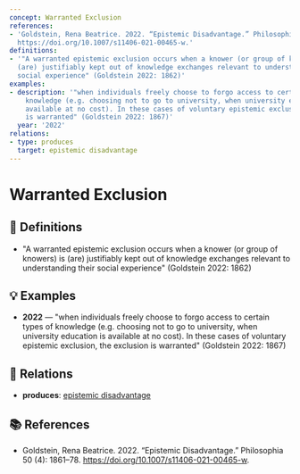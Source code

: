 ```yaml
---
concept: Warranted Exclusion
references:
- 'Goldstein, Rena Beatrice. 2022. “Epistemic Disadvantage.” Philosophia 50 (4): 1861–78.
  https://doi.org/10.1007/s11406-021-00465-w.'
definitions:
- '"A warranted epistemic exclusion occurs when a knower (or group of knowers) is
  (are) justifiably kept out of knowledge exchanges relevant to understanding their
  social experience" (Goldstein 2022: 1862)'
examples:
- description: '"when individuals freely choose to forgo access to certain types of
    knowledge (e.g. choosing not to go to university, when university education is
    available at no cost). In these cases of voluntary epistemic exclusion, the exclusion
    is warranted" (Goldstein 2022: 1867)'
  year: '2022'
relations:
- type: produces
  target: epistemic disadvantage
---
```


# Warranted Exclusion

## 📖 Definitions

- "A warranted epistemic exclusion occurs when a knower (or group of knowers) is (are) justifiably kept out of knowledge exchanges relevant to understanding their social experience" (Goldstein 2022: 1862)

## 💡 Examples

- **2022** — "when individuals freely choose to forgo access to certain types of knowledge (e.g. choosing not to go to university, when university education is available at no cost). In these cases of voluntary epistemic exclusion, the exclusion is warranted" (Goldstein 2022: 1867)

## 🔗 Relations

- **produces**: [epistemic disadvantage](./epistemic-disadvantage.md)

## 📚 References

- Goldstein, Rena Beatrice. 2022. “Epistemic Disadvantage.” Philosophia 50 (4): 1861–78. https://doi.org/10.1007/s11406-021-00465-w.
